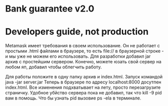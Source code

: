 # Bank guarantee v2.0
# Developers guide, not production
  
 Metamask имеет требования в своем использование.
 Он не работает с простыми .html файлами в браузере, 
 то есть file:// в браузерной строке - и мы уже не
 можем его использовать. Для разработки
 добавил jar архив с простейшим сервером. 
 Конечно, можете юзать свой сервер на любом яп, добавил чтобы облегчить работу.
 
 Для работы положите в одну папку архив и index.html.
 Запуск командой java -jar server.jar
 Теперь в браузере по адресу localhost:8000
 досутпен index.html. Все изменения подхватывает на лету, 
 просто перезагрузите страничку.
 Удобное убйство сервера пока не добавил, так что
 kill -9 pid вам в помощь. Что бы узнать pid вызовие ps -ela
 в терминале.
